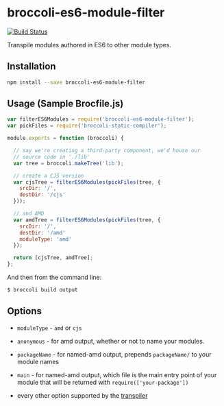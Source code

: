 broccoli-es6-module-filter
==========================

[![Build Status](https://travis-ci.org/rpflorence/broccoli-es6-module-filter.png?branch=master)](https://travis-ci.org/rpflorence/broccoli-es6-module-filter)

Transpile modules authored in ES6 to other module types.

Installation
------------

```sh
npm install --save broccoli-es6-module-filter
```

Usage (Sample Brocfile.js)
--------------------------

```js
var filterES6Modules = require('broccoli-es6-module-filter');
var pickFiles = require('broccoli-static-compiler');

module.exports = function (broccoli) {

  // say we're creating a third-party component, we'd house our
  // source code in './lib'
  var tree = broccoli.makeTree('lib');

  // create a CJS version
  var cjsTree = filterES6Modules(pickFiles(tree, {
    srcDir: '/',
    destDir: '/cjs'
  }));

  // and AMD
  var amdTree = filterES6Modules(pickFiles(tree, {
    srcDir: '/',
    destDir: '/amd'
    moduleType: 'amd'
  });

  return [cjsTree, amdTree];
};
```

And then from the command line:

```sh
$ broccoli build output
```

Options
-------

- `moduleType` - `amd` or `cjs`
- `anonymous` - for amd output, whether or not to name your modules.
- `packageName` - for named-amd output, prepends `packageName/` to your
  module names
- `main` - for named-amd output, which file is the main entry point of
  your module that will be returned with `require(['your-package'])`
- every other option supported by the [transpiler][transpiler]



  [transpiler]:https://github.com/square/es6-module-transpiler

